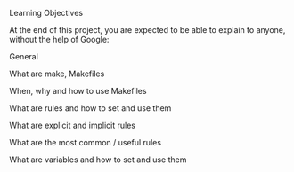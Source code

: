 Learning Objectives

At the end of this project, you are expected to be able to explain to anyone, without the help of Google:

General


What are make, Makefiles

When, why and how to use Makefiles

What are rules and how to set and use them

What are explicit and implicit rules

What are the most common / useful rules

What are variables and how to set and use them
